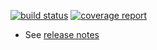[![build status](https://gitlab.cern.ch/lforthom/cepgen/badges/master/build.svg)](https://gitlab.cern.ch/lforthom/cepgen/commits/master) [![coverage report](https://gitlab.cern.ch/lforthom/cepgen/badges/master/coverage.svg)](https://gitlab.cern.ch/lforthom/cepgen/commits/master)

* See [release notes](release-notes.md)
